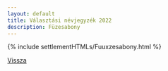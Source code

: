 ```yaml
---
layout: default
title: Választási névjegyzék 2022
description: Füzesabony
---
```


{% include settlementHTMLs/Fuuxzesabony.html %}

[Vissza](./)
